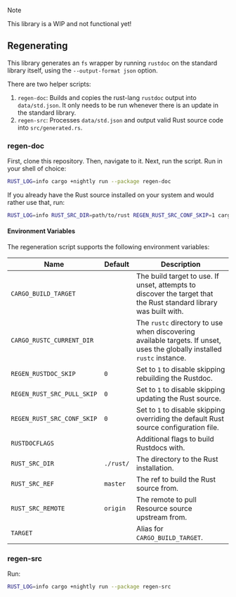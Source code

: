> [!NOTE]  
> This library is a WIP and not functional yet!

## Regenerating

This library generates an `fs` wrapper by running `rustdoc` on the standard library itself, using the `--output-format json` option.

There are two helper scripts:
1. `regen-doc`: Builds and copies the rust-lang `rustdoc` output into `data/std.json`. It only needs to be run whenever there is an update in the standard library.
2. `regen-src`: Processes `data/std.json` and output valid Rust source code into `src/generated.rs`.

### regen-doc

First, clone this repository. Then, navigate to it. Next, run the script. Run in your shell of choice:

```bash
RUST_LOG=info cargo +nightly run --package regen-doc
```

If you already have the Rust source installed on your system and would rather use that, run:

```bash
RUST_LOG=info RUST_SRC_DIR=path/to/rust REGEN_RUST_SRC_CONF_SKIP=1 cargo +nightly run --package regen-doc
```

#### Environment Variables

The regeneration script supports the following environment variables:

Name                       | Default   | Description
---------------------------|-----------|------------
`CARGO_BUILD_TARGET`       |           | The build target to use. If unset, attempts to discover the target that the Rust standard library was built with.
`CARGO_RUSTC_CURRENT_DIR`  |           | The `rustc` directory to use when discovering available targets. If unset, uses the globally installed `rustc` instance.
`REGEN_RUSTDOC_SKIP`       | `0`       | Set to `1` to disable skipping rebuilding the Rustdoc.
`REGEN_RUST_SRC_PULL_SKIP` | `0`       | Set to `1` to disable skipping updating the Rust source.
`REGEN_RUST_SRC_CONF_SKIP` | `0`       | Set to `1` to disable skipping overriding the default Rust source configuration file.
`RUSTDOCFLAGS`             |           | Additional flags to build Rustdocs with.
`RUST_SRC_DIR`             | `./rust/` | The directory to the Rust installation.
`RUST_SRC_REF`             | `master`  | The ref to build the Rust source from.
`RUST_SRC_REMOTE`          | `origin`  | The remote to pull Resource source upstream from.
`TARGET`                   |           | Alias for `CARGO_BUILD_TARGET`.

### regen-src

Run:

```bash
RUST_LOG=info cargo +nightly run --package regen-src
```
